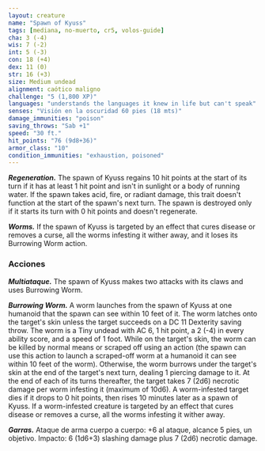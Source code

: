 ```yaml
---
layout: creature
name: "Spawn of Kyuss"
tags: [mediana, no-muerto, cr5, volos-guide]
cha: 3 (-4)
wis: 7 (-2)
int: 5 (-3)
con: 18 (+4)
dex: 11 (0)
str: 16 (+3)
size: Medium undead
alignment: caótico maligno
challenge: "5 (1,800 XP)"
languages: "understands the languages it knew in life but can't speak"
senses: "Visión en la oscuridad 60 pies (18 mts)"
damage_immunities: "poison"
saving_throws: "Sab +1"
speed: "30 ft."
hit_points: "76 (9d8+36)"
armor_class: "10"
condition_immunities: "exhaustion, poisoned"
---
```


***Regeneration.*** The spawn of Kyuss regains 10 hit points at the start of its turn if it has at least 1 hit point and isn't in sunlight or a body of running water. If the spawn takes acid, fire, or radiant damage, this trait doesn't function at the start of the spawn's next turn. The spawn is destroyed only if it starts its turn with 0 hit points and doesn't regenerate.

***Worms.*** If the spawn of Kyuss is targeted by an effect that cures disease or removes a curse, all the worms infesting it wither away, and it loses its Burrowing Worm action.

### Acciones

***Multiataque.*** The spawn of Kyuss makes two attacks with its claws and uses Burrowing Worm.

***Burrowing Worm.*** A worm launches from the spawn of Kyuss at one humanoid that the spawn can see within 10 feet of it. The worm latches onto the target's skin unless the target succeeds on a DC 11 Dexterity saving throw. The worm is a Tiny undead with AC 6, 1 hit point, a 2 (-4) in every ability score, and a speed of 1 foot. While on the target's skin, the worm can be killed by normal means or scraped off using an action (the spawn can use this action to launch a scraped-off worm at a humanoid it can see within 10 feet of the worm). Otherwise, the worm burrows under the target's skin at the end of the target's next turn, dealing 1 piercing damage to it. At the end of each of its turns thereafter, the target takes 7 (2d6) necrotic damage per worm infesting it (maximum of 10d6). A worm-infested target dies if it drops to 0 hit points, then rises 10 minutes later as a spawn of Kyuss. If a worm-infested creature is targeted by an effect that cures disease or removes a curse, all the worms infesting it wither away.

***Garras.*** Ataque de arma cuerpo a cuerpo: +6 al ataque, alcance 5 pies, un objetivo. Impacto: 6 (1d6+3) slashing damage plus 7 (2d6) necrotic damage.